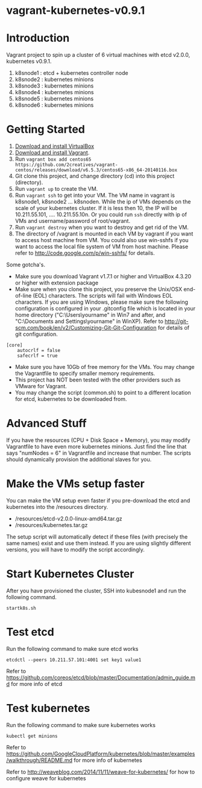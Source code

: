 vagrant-kubernetes-v0.9.1
================================

# Introduction

Vagrant project to spin up a cluster of 6 virtual machines with etcd v2.0.0, kubernetes v0.9.1.

1. k8snode1 : etcd + kubernetes controller node
2. k8snode2 : kubernetes minions
3. k8snode3 : kubernetes minions
4. k8snode4 : kubernetes minions
5. k8snode5 : kubernetes minions
6. k8snode6 : kubernetes minions

# Getting Started

1. [Download and install VirtualBox](https://www.virtualbox.org/wiki/Downloads)
2. [Download and install Vagrant](http://www.vagrantup.com/downloads.html).
3. Run ```vagrant box add centos65 https://github.com/2creatives/vagrant-centos/releases/download/v6.5.3/centos65-x86_64-20140116.box```
4. Git clone this project, and change directory (cd) into this project (directory).
5. Run ```vagrant up``` to create the VM.
6. Run ```vagrant ssh``` to get into your VM. The VM name in vagrant is k8snode1, k8snode2 ... k8snoden. While the ip of VMs depends on the scale of your kubernetes cluster. If it is less then 10, the IP will be 10.211.55.101, .... 10.211.55.10n. Or you could run ```ssh``` directly with ip of VMs and username/password of root/vagrant.
7. Run ```vagrant destroy``` when you want to destroy and get rid of the VM.
8. The directory of /vagrant is mounted in each VM by vagrant if you want to access host machine from VM. You could also use win-sshfs if you want to access the local file system of VM from host machine. Please refer to http://code.google.com/p/win-sshfs/ for details.

Some gotcha's.

* Make sure you download Vagrant v1.7.1 or higher and VirtualBox 4.3.20 or higher with extension package
* Make sure when you clone this project, you preserve the Unix/OSX end-of-line (EOL) characters. The scripts will fail with Windows EOL characters. If you are using Windows, please make sure the following configuration is configured in your .gitconfig file which is located in your home directory ("C:\Users\yourname" in Win7 and after, and "C:\Documents and Settings\yourname" in WinXP). Refer to http://git-scm.com/book/en/v2/Customizing-Git-Git-Configuration for details of git configuration.
```
[core]
    autocrlf = false
    safecrlf = true
```
* Make sure you have 10Gb of free memory for the VMs. You may change the Vagrantfile to specify smaller memory requirements.
* This project has NOT been tested with the other providers such as VMware for Vagrant.
* You may change the script (common.sh) to point to a different location for etcd, kubernetes to be downloaded from.

# Advanced Stuff

If you have the resources (CPU + Disk Space + Memory), you may modify Vagrantfile to have even more kubernetes minions. Just find the line that says "numNodes = 6" in Vagrantfile and increase that number. The scripts should dynamically provision the additional slaves for you.

# Make the VMs setup faster
You can make the VM setup even faster if you pre-download the etcd and kubernetes into the /resources directory.

* /resources/etcd-v2.0.0-linux-amd64.tar.gz
* /resources/kubernetes.tar.gz

The setup script will automatically detect if these files (with precisely the same names) exist and use them instead. If you are using slightly different versions, you will have to modify the script accordingly.

# Start Kubernetes Cluster
After you have provisioned the cluster, SSH into kubesnode1 and run the following command.

```
startk8s.sh
```

# Test etcd
Run the following command to make sure etcd works

```
etcdctl --peers 10.211.57.101:4001 set key1 value1
```

Refer to https://github.com/coreos/etcd/blob/master/Documentation/admin_guide.md for more info of etcd

# Test kubernetes
Run the following command to make sure kubernetes works

```
kubectl get minions
```

Refer to https://github.com/GoogleCloudPlatform/kubernetes/blob/master/examples/walkthrough/README.md for more info of kubernetes

Refer to http://weaveblog.com/2014/11/11/weave-for-kubernetes/ for how to configure weave for kubernetes
